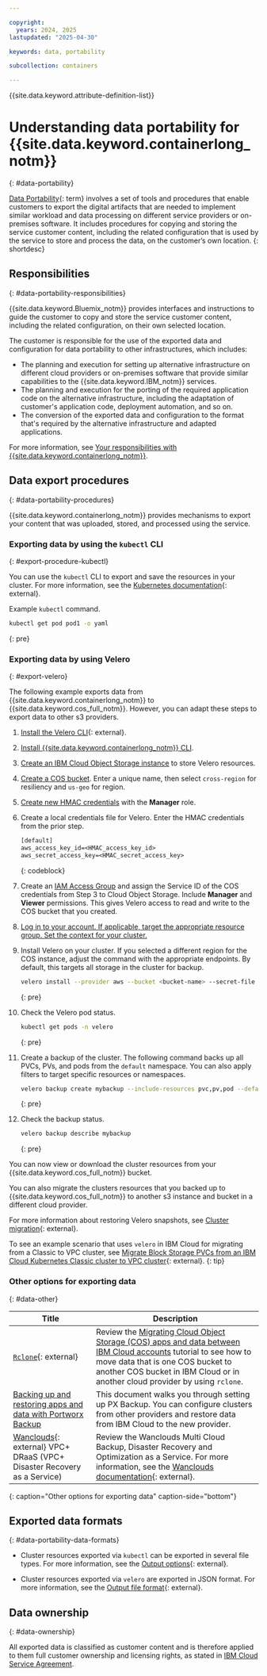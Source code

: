 ```yaml
---

copyright:
  years: 2024, 2025
lastupdated: "2025-04-30"

keywords: data, portability

subcollection: containers

---
```


{{site.data.keyword.attribute-definition-list}}

# Understanding data portability for {{site.data.keyword.containerlong_notm}}
{: #data-portability}

[Data Portability](#x2113280){: term} involves a set of tools and procedures that enable customers to export the digital artifacts that are needed to implement similar workload and data processing on different service providers or on-premises software. It includes procedures for copying and storing the service customer content, including the related configuration that is used by the service to store and process the data, on the customer’s own location.
{: shortdesc}

## Responsibilities
{: #data-portability-responsibilities}

{{site.data.keyword.Bluemix_notm}} provides interfaces and instructions to guide the customer to copy and store the service customer content, including the related configuration, on their own selected location.

The customer is responsible for the use of the exported data and configuration for data portability to other infrastructures, which includes:

- The planning and execution for setting up alternative infrastructure on different cloud providers or on-premises software that provide similar capabilities to the {{site.data.keyword.IBM_notm}} services.
- The planning and execution for the porting of the required application code on the alternative infrastructure, including the adaptation of customer's application code, deployment automation, and so on.
- The conversion of the exported data and configuration to the format that's required by the alternative infrastructure and adapted applications.

For more information, see [Your responsibilities with {{site.data.keyword.containerlong_notm}}](/docs/containers?topic=containers-responsibilities_iks).


## Data export procedures
{: #data-portability-procedures}

{{site.data.keyword.containerlong_notm}} provides mechanisms to export your content that was uploaded, stored, and processed using the service.


### Exporting data by using the `kubectl` CLI
{: #export-procedure-kubectl}



You can use the `kubectl` CLI to export and save the resources in your cluster. For more information, see the [Kubernetes documentation](https://kubernetes.io/docs/reference/kubectl/){: external}.

Example `kubectl` command.





```sh
kubectl get pod pod1 -o yaml
```
{: pre}


### Exporting data by using Velero
{: #export-velero}

The following example exports data from {{site.data.keyword.containerlong_notm}} to {{site.data.keyword.cos_full_notm}}. However, you can adapt these steps to export data to other s3 providers. 

1. [Install the Velero CLI](https://velero.io/docs/v1.14/basic-install/){: external}.
1. [Install {{site.data.keyword.containerlong_notm}} CLI](/docs/containers?topic=containers-cli-install).
1. [Create an IBM Cloud Object Storage instance](/docs/cloud-object-storage?topic=cloud-object-storage-provision#provision-instance) to store Velero resources.
1. [Create a COS bucket](/docs/cloud-object-storage?topic=cloud-object-storage-getting-started-cloud-object-storage#gs-create-buckets). Enter a unique name, then select `cross-region` for resiliency and `us-geo` for region.
1. [Create new HMAC credentials](/docs/cloud-object-storage?topic=cloud-object-storage-uhc-hmac-credentials-main) with the **Manager** role.
1. Create a local credentials file for Velero. Enter the HMAC credentials from the prior step.

    ```txt
    [default]
    aws_access_key_id=<HMAC_access_key_id>
    aws_secret_access_key=<HMAC_secret_access_key>
    ```
    {: codeblock}

1. Create an [IAM Access Group](/docs/account?topic=account-groups&interface=ui) and assign the Service ID of the COS credentials from Step 3 to Cloud Object Storage. Include **Manager** and **Viewer** permissions. This gives Velero access to read and write to the COS bucket that you created.

1. [Log in to your account. If applicable, target the appropriate resource group. Set the context for your cluster.](/docs/containers?topic=containers-access_cluster)

1. Install Velero on your cluster. If you selected a different region for the COS instance, adjust the command with the appropriate endpoints. By default, this targets all storage in the cluster for backup.

    ```sh
    velero install --provider aws --bucket <bucket-name> --secret-file <hmac-credentials-file> --use-volume-snapshots=false --default-volumes-to-fs-backup --use-node-agent --plugins velero/velero-plugin-for-aws:v1.9.0 --image velero/velero:v1.13.0 --backup-location-config region=us-geo,s3ForcePathStyle="true",s3Url=https://s3.direct.us.cloud-object-storage.appdomain.cloud
    ```
    {: pre}

1. Check the Velero pod status.
    ```sh
    kubectl get pods -n velero
    ```
    {: pre}

1. Create a backup of the cluster. The following command backs up all PVCs, PVs, and pods from the `default` namespace. You can also apply filters to target specific resources or namespaces.
    ```sh
    velero backup create mybackup --include-resources pvc,pv,pod --default-volumes-to-fs-backup --snapshot-volumes=false --include-namespaces default --exclude-namespaces kube-system,test-namespace
    ```
    {: pre}

1. Check the backup status.
    ```sh
    velero backup describe mybackup
    ```
    {: pre}


You can now view or download the cluster resources from your {{site.data.keyword.cos_full_notm}} bucket.

You can also migrate the clusters resources that you backed up to {{site.data.keyword.cos_full_notm}} to another s3 instance and bucket in a different cloud provider.

For more information about restoring Velero snapshots, see [Cluster migration](https://velero.io/docs/v1.14/migration-case/){: external}.

To see an example scenario that uses `velero` in IBM Cloud for migrating from a Classic to VPC cluster, see [Migrate Block Storage PVCs from an IBM Cloud Kubernetes Classic cluster to VPC cluster](https://community.ibm.com/community/user/blogs/baker-pratt/2024/07/15/migrate-block-storage-pvcs-from-an-ibm-cloud-kuber){: external}.
{: tip}

### Other options for exporting data
{: #data-other}

| Title | Description |
| --- | --- |
| [`Rclone`](https://rclone.org/){: external} | Review the [Migrating Cloud Object Storage (COS) apps and data between IBM Cloud accounts](https://cloud.ibm.com/docs/containers?topic=containers-storage-cos-app-migration) tutorial to see how to move data that is one COS bucket to another COS bucket in IBM Cloud or in another cloud provider by using `rclone`. |
| [Backing up and restoring apps and data with Portworx Backup](/docs/containers?topic=containers-storage_portworx_backup#px-backup-storage) | This document walks you through setting up PX Backup. You can configure clusters from other providers and restore data from IBM Cloud to the new provider. |
| [Wanclouds](https://wanclouds.net/){: external} VPC+ DRaaS (VPC+ Disaster Recovery as a Service) | Review the Wanclouds Multi Cloud Backup, Disaster Recovery and Optimization as a Service. For more information, see the [Wanclouds documentation](https://docs.wanclouds.net/ibm/About-VPC-DRaas/){: external}. |
{: caption="Other options for exporting data" caption-side="bottom"}


## Exported data formats
{: #data-portability-data-formats}


- Cluster resources exported via `kubectl` can be exported in several file types. For more information, see the [Output options](https://kubernetes.io/docs/reference/kubectl/#output-options){: external}.

- Cluster resources exported via `velero` are exported in JSON format. For more information, see the [Output file format](https://velero.io/docs/v1.14/output-file-format/){: external}.




## Data ownership
{: #data-ownership}

All exported data is classified as customer content and is therefore applied to them full customer ownership and licensing rights, as stated in [IBM Cloud Service Agreement](https://www.ibm.com/support/customer/csol/terms/?id=Z126-6304_WS).
